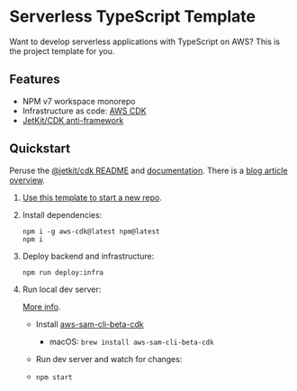 # Serverless TypeScript Template

Want to develop serverless applications with TypeScript on AWS? This is the project template for you.

## Features

- NPM v7 workspace monorepo
- Infrastructure as code: [AWS CDK](https://docs.aws.amazon.com/cdk/latest/guide/home.html)
- [JetKit/CDK anti-framework](https://www.jetkit.dev/)

## Quickstart

Peruse the [@jetkit/cdk README](https://github.com/jetbridge/jetkit-cdk#readme) and [documentation](https://www.jetkit.dev/). There is a [blog article overview](https://spiegelmock.com/2021/05/29/frameworkless-web-applications-aws-cdk/).

1. [Use this template to start a new repo](https://github.com/jetbridge/typescript-cdk-template/generate).
1. Install dependencies:

   ```shell
   npm i -g aws-cdk@latest npm@latest
   npm i
   ```

1. Deploy backend and infrastructure:

   ```shell
   npm run deploy:infra
   ```

1. Run local dev server:

   [More info](https://aws.amazon.com/blogs/compute/better-together-aws-sam-and-aws-cdk/).

   - Install [aws-sam-cli-beta-cdk](https://docs.aws.amazon.com/serverless-application-model/latest/developerguide/serverless-cdk-getting-started.html)

     - macOS: `brew install aws-sam-cli-beta-cdk`

   - Run dev server and watch for changes:

   - ```shell
     npm start
     ```
